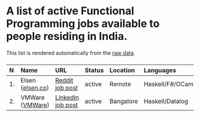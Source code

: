 # A list of active Functional Programming jobs available to people residing in India.

This list is rendered automatically from the [raw data](https://github.com/fpindia/jobs/blob/main/raw/active.csv).

### 


| N | Name | URL | Status | Location | Languages | Archive |
| :--- | :--- | :------- | :----- | :----- | :--------- | :--------- |
| 1. | Elsen ([elsen.co](https://elsen.co)) | [Reddit job post](https://www.reddit.com/r/haskell/comments/j7kl2l/job_elsen_is_hiring_a_remote_haskell_engineer/) | active | Remote | Haskell/F#/OCaml | [Archive link](https://github.com/fpindia/jobs/blob/main/archive/20201009_elsen.md)
| 2. | VMWare ([VMWare](https://vmware.com)) | [LinkedIn job post](https://www.linkedin.com/jobs/view/2159654785) | active | Bangalore | Haskell/Datalog | [Archive link](https://github.com/fpindia/jobs/blob/main/archive/20201012_vmware.md)
